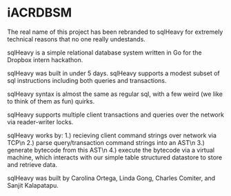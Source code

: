 # iACRDBSM
The real name of this project has been rebranded to sqlHeavy for extremely technical reasons that no one really undestands.

sqlHeavy is a simple relational database system written in Go for the Dropbox intern hackathon.

sqlHeavy was built in under 5 days.
sqlHeavy supports a modest subset of sql instructions including both queries and transactions.

sqlHeavy syntax is almost the same as regular sql, with a few weird (we like to think of them as fun) quirks.

sqlHeavy supports multiple client transactions and queries over the network via reader-writer locks.

sqlHeavy works by:
  1.) recieving client command strings over network via TCP\n
  2.) parse query/transaction command strings into an AST\n
  3.) generate bytecode from this AST\n
  4.) execute the bytecode via a virtual machine, which interacts with our simple table structured datastore to store and retrieve data.
  
sqlHeavy was built by Carolina Ortega, Linda Gong, Charles Comiter, and Sanjit Kalapatapu.

